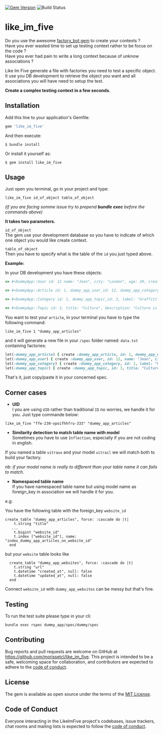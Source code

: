 [![Gem Version](https://badge.fury.io/rb/like_im_five.svg)](https://badge.fury.io/rb/like_im_five)
![Build Status](https://img.shields.io/circleci/build/github/morissetcl/like_im_five/master)
# like_im_five

Do you use the awesome [factory_bot gem](https://github.com/thoughtbot/factory_bot) to create your contexts ?  
Have you ever wasted time to set up testing context rather to be focus on the code ?  
Have you ever had pain to write a long context because of unknow associations ?

Like Im Five generate a file with factories you need to test a specific object. It use you DB development to retrieve the object you want and all associations you will have need to setup the test.

**Create a complex testing context in a few seconds.**

## Installation

Add this line to your application's Gemfile:

```ruby
gem 'like_im_five'
```

And then execute:

    $ bundle install

Or install it yourself as:

    $ gem install like_im_five

## Usage

Just open you terminal, go in your project and type:

`like_im_five id_of_object table_of_object`

*(if you are facing somme issue try to prepend **bundle exec** before the commands above)*

**It takes two parameters.**

`id_of_object`  
The gem use your development database so you have to indicate of which one object you would like create context.

`table_of_object`  
Then you have to specify what is the table of the `id` you just typed above.

**Example:**

In your DB development you have these objects:

```ruby
=> #<DummyApp::User id: 12 name: "Jean", city: "London", age: 20, created_at: "2019-12-30 22:45:33", updated_at: "2019-12-30 22:45:33">

=> #<DummyApp::Article id: 1, dummy_app_user_id: 12, dummy_app_category_id: 1, title: "Subway Art 25th", body: "Anniversary Edition", created_at: "2019-12-30 22:45:33", updated_at: "2019-12-30 22:45:33">

=> #<DummyApp::Category id: 1, dummy_app_topic_id: 3, label: "Graffiti", created_at: "2019-12-30 22:45:33", updated_at: "2019-12-30 22:45:33">

=> #<DummyApp::Topic id: 3, title: "Culture", description: "Culture is beautiful", created_at: "2019-12-30 22:45:33", updated_at: "2019-12-30 22:45:33">
```

You want to test your `article`, in your terminal you have to type the following command:

`like_im_five 1 "dummy_app_articles"`

and it will generate a new file in your `/spec` folder named: `data.txt` containing factories:

```ruby
let(:dummy_app_article) { create :dummy_app_article, id: 1, dummy_app_user_id: 12, dummy_app_category_id: 1, title: "Subway Art 25th", body: "Anniversary Edition" }
let(:dummy_app_user) { create :dummy_app_user, id: 12, name: "Jean", city: "London", age: 20 }
let(:dummy_app_category) { create :dummy_app_category, id: 1, label: "Graffiti", dummy_app_topic_id: 3 }
let(:dummy_app_topic) { create :dummy_app_topic, id: 3, title: "Culture", description: "Culture is beautiful" }
```

That's it, just copy/paste it in your concerned spec.

## Corner cases

  - **UID**  
I you are using `UID` rather than traditional `ID` no worries, we handle it for you. Just type commande below:

`like_im_five "ffe-230-opoifhhfru-333" "dummy_app_articles"`

  - **Similarity detection to match table name with model**  
Sometimes you have to use `Inflection`, especially if you are not coding in english.

If you named a table `vitraux` and your model `vitrail` we will match both to build your factory.

*nb: if your model name is really to different than your table name it can fails to match.*

  - **Namespaced table name**  
If you have namespaced table name but using model name as foreign_key in association we will handle it for you.

e.g:

You have the following table with the foreign_key ``website_id``
```  
create_table "dummy_app_articles", force: :cascade do |t|
    t.string "title"
   ...
    t.bigint "website_id"
    t.index ["website_id"], name: "index_dummy_app_articles_on_website_id"
  end
  ```

  but your ``website`` table looks like
````
  create_table "dummy_app_websites", force: :cascade do |t|
    t.string "url"
    t.datetime "created_at", null: false
    t.datetime "updated_at", null: false
  end
  ````

Connect `website_id` with `dummy_app_websites` can be messy but that's fine.

## Testing

To run the test suite please type in your cli:

`bundle exec rspec dummy_app/spec/dummy/spec`

## Contributing

Bug reports and pull requests are welcome on GitHub at https://github.com/morissetcl/like_im_five. This project is intended to be a safe, welcoming space for collaboration, and contributors are expected to adhere to the [code of conduct](https://github.com/morissetcl/like_im_five/blob/master/CODE_OF_CONDUCT.md).


## License

The gem is available as open source under the terms of the [MIT License](https://opensource.org/licenses/MIT).

## Code of Conduct

Everyone interacting in the LikeImFive project's codebases, issue trackers, chat rooms and mailing lists is expected to follow the [code of conduct](https://github.com/morissetcl/like_im_five/blob/master/CODE_OF_CONDUCT.md).
